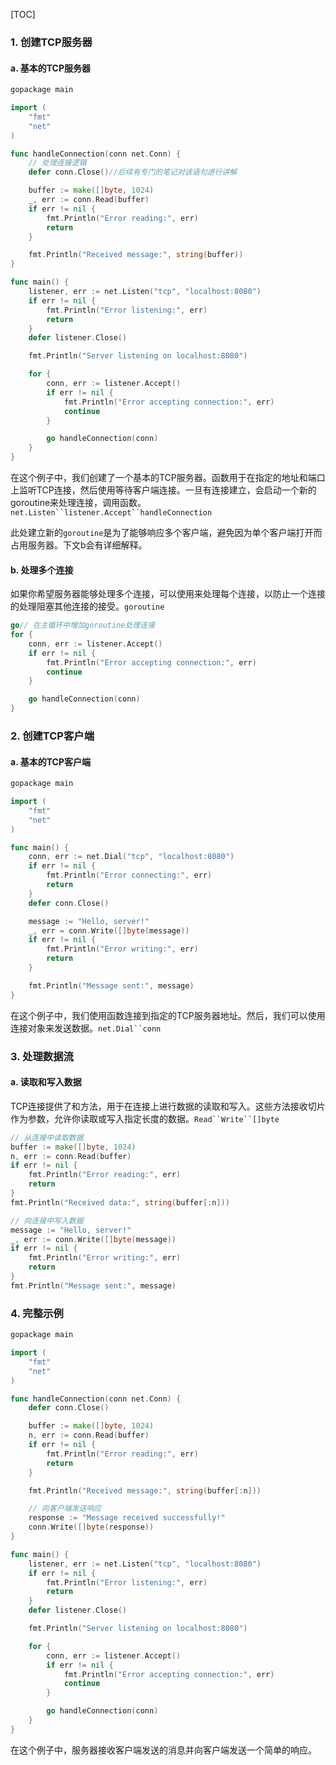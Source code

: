 [TOC]



### 1. 创建TCP服务器

#### a. 基本的TCP服务器

```go
gopackage main

import (
    "fmt"
    "net"
)

func handleConnection(conn net.Conn) {
    // 处理连接逻辑
    defer conn.Close()//后续有专门的笔记对该语句进行讲解

    buffer := make([]byte, 1024)
    _, err := conn.Read(buffer)
    if err != nil {
        fmt.Println("Error reading:", err)
        return
    }

    fmt.Println("Received message:", string(buffer))
}

func main() {
    listener, err := net.Listen("tcp", "localhost:8080")
    if err != nil {
        fmt.Println("Error listening:", err)
        return
    }
    defer listener.Close()

    fmt.Println("Server listening on localhost:8080")

    for {
        conn, err := listener.Accept()
        if err != nil {
            fmt.Println("Error accepting connection:", err)
            continue
        }

        go handleConnection(conn)
    }
}
```

在这个例子中，我们创建了一个基本的TCP服务器。函数用于在指定的地址和端口上监听TCP连接，然后使用等待客户端连接。一旦有连接建立，会启动一个新的goroutine来处理连接，调用函数。`net.Listen``listener.Accept``handleConnection`

此处建立新的`goroutine`是为了能够响应多个客户端，避免因为单个客户端打开而占用服务器。下文b会有详细解释。

#### b. 处理多个连接

如果你希望服务器能够处理多个连接，可以使用来处理每个连接，以防止一个连接的处理阻塞其他连接的接受。`goroutine`

```go
go// 在主循环中增加goroutine处理连接
for {
    conn, err := listener.Accept()
    if err != nil {
        fmt.Println("Error accepting connection:", err)
        continue
    }

    go handleConnection(conn)
}
```

### 2. 创建TCP客户端

#### a. 基本的TCP客户端

```go
gopackage main

import (
    "fmt"
    "net"
)

func main() {
    conn, err := net.Dial("tcp", "localhost:8080")
    if err != nil {
        fmt.Println("Error connecting:", err)
        return
    }
    defer conn.Close()

    message := "Hello, server!"
    _, err = conn.Write([]byte(message))
    if err != nil {
        fmt.Println("Error writing:", err)
        return
    }

    fmt.Println("Message sent:", message)
}
```

在这个例子中，我们使用函数连接到指定的TCP服务器地址。然后，我们可以使用连接对象来发送数据。`net.Dial``conn`

### 3. 处理数据流

#### a. 读取和写入数据

TCP连接提供了和方法，用于在连接上进行数据的读取和写入。这些方法接收切片作为参数，允许你读取或写入指定长度的数据。`Read``Write``[]byte`

```go
// 从连接中读取数据
buffer := make([]byte, 1024)
n, err := conn.Read(buffer)
if err != nil {
    fmt.Println("Error reading:", err)
    return
}
fmt.Println("Received data:", string(buffer[:n]))

// 向连接中写入数据
message := "Hello, server!"
_, err := conn.Write([]byte(message))
if err != nil {
    fmt.Println("Error writing:", err)
    return
}
fmt.Println("Message sent:", message)
```

### 4. 完整示例

```go
gopackage main

import (
    "fmt"
    "net"
)

func handleConnection(conn net.Conn) {
    defer conn.Close()

    buffer := make([]byte, 1024)
    n, err := conn.Read(buffer)
    if err != nil {
        fmt.Println("Error reading:", err)
        return
    }

    fmt.Println("Received message:", string(buffer[:n]))

    // 向客户端发送响应
    response := "Message received successfully!"
    conn.Write([]byte(response))
}

func main() {
    listener, err := net.Listen("tcp", "localhost:8080")
    if err != nil {
        fmt.Println("Error listening:", err)
        return
    }
    defer listener.Close()

    fmt.Println("Server listening on localhost:8080")

    for {
        conn, err := listener.Accept()
        if err != nil {
            fmt.Println("Error accepting connection:", err)
            continue
        }

        go handleConnection(conn)
    }
}
```

在这个例子中，服务器接收客户端发送的消息并向客户端发送一个简单的响应。